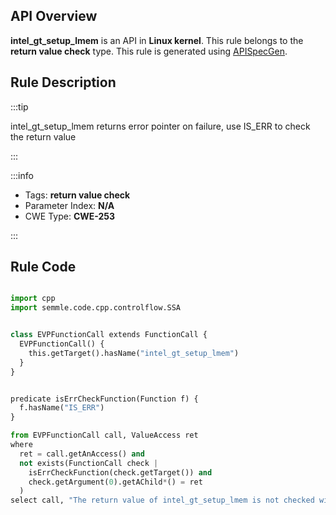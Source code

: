 ---
---


## API Overview
**intel_gt_setup_lmem** is an API in **Linux kernel**. This rule belongs to the **return value check** type. This rule is generated using [APISpecGen](../../tools/APISpecGen).
## Rule Description

:::tip

intel_gt_setup_lmem returns error pointer on failure, use IS_ERR to check the return value

:::

:::info

- Tags: **return value check**
- Parameter Index: **N/A**
- CWE Type: **CWE-253**

:::

## Rule Code
```python

import cpp
import semmle.code.cpp.controlflow.SSA


class EVPFunctionCall extends FunctionCall {
  EVPFunctionCall() {
    this.getTarget().hasName("intel_gt_setup_lmem")
  }
}


predicate isErrCheckFunction(Function f) {
  f.hasName("IS_ERR") 
}

from EVPFunctionCall call, ValueAccess ret
where
  ret = call.getAnAccess() and
  not exists(FunctionCall check |
    isErrCheckFunction(check.getTarget()) and
    check.getArgument(0).getAChild*() = ret
  )
select call, "The return value of intel_gt_setup_lmem is not checked with IS_ERR."
    
```